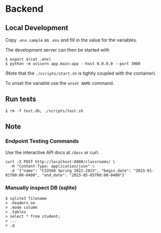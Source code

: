 # Backend

## Local Development

Copy `.env.sample` as `.env` and fill in the value for the variables.

The development server can then be started with

```console
$ export $(cat .env)
$ python -m uvicorn app.main:app --host 0.0.0.0 --port 3000
```

(Note that the `./scripts/start.sh` is tightly coupled with the container).

To unset the variable use the `unset NAME` command.

## Run tests

```console
$ rm -f test.db; ./scripts/test.sh
```

## Note

### Endpoint Testing Commands

Use the interactive API docs at `/docs` or curl.

```console
curl -X POST http://localhost:8000/classrooms/ \
  -H "Content-Type: application/json" \
  -d '{"name": "CS3560 Spring 2022-2023", "begin_date": "2023-01-01T00:00-0400", "end_date": "2023-05-05T00:00-0400"}'
```

### Manually inspect DB (sqlite)

```console
$ sqlite3 filename
> .headers on
> .mode column
> .tables
> select * from student;
> ...
> .q
```
